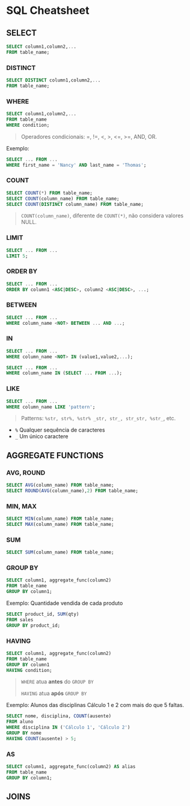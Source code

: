 # SQL Cheatsheet

## SELECT

```sql
SELECT column1,column2,...
FROM table_name;
```

### DISTINCT

```sql
SELECT DISTINCT column1,column2,...
FROM table_name;
```

### WHERE

```sql
SELECT column1,column2,...
FROM table_name
WHERE condition;
```

> Operadores condicionais: =, !=, <, >, <=, >=, AND, OR.

Exemplo:

```sql
SELECT ... FROM ...
WHERE first_name = 'Nancy' AND last_name = 'Thomas';
```

### COUNT

```sql
SELECT COUNT(*) FROM table_name;
SELECT COUNT(column_name) FROM table_name;
SELECT COUNT(DISTINCT column_name) FROM table_name;
```

> `COUNT(column_name)`, diferente de `COUNT(*)`, não considera valores NULL.

### LIMIT

```sql
SELECT ... FROM ...
LIMIT 5;
```

### ORDER BY

```sql
SELECT ... FROM ...
ORDER BY column1 <ASC|DESC>, column2 <ASC|DESC>, ...;
```

### BETWEEN

```sql
SELECT ... FROM ...
WHERE column_name <NOT> BETWEEN ... AND ...;
```

### IN

```sql
SELECT ... FROM ...
WHERE column_name <NOT> IN (value1,value2,...);
```

```sql
SELECT ... FROM ...
WHERE column_name IN (SELECT ... FROM ...);
```

### LIKE

```sql
SELECT ... FROM ...
WHERE column_name LIKE 'pattern';
```

> Patterns: `%str, str%, %str% _str, str_, str_str, %str_`, etc.

- `%` Qualquer sequência de caracteres
- `_` Um único caractere

## AGGREGATE FUNCTIONS

### AVG, ROUND

```sql
SELECT AVG(column_name) FROM table_name;
SELECT ROUND(AVG(column_name),2) FROM table_name;
```

### MIN, MAX

```sql
SELECT MIN(column_name) FROM table_name;
SELECT MAX(column_name) FROM table_name;
```

### SUM

```sql
SELECT SUM(column_name) FROM table_name;
```

### GROUP BY

```sql
SELECT column1, aggregate_func(column2)
FROM table_name
GROUP BY column1;
```

Exemplo: Quantidade vendida de cada produto

```sql
SELECT product_id, SUM(qty)
FROM sales
GROUP BY product_id;
```

### HAVING

```sql
SELECT column1, aggregate_func(column2)
FROM table_name
GROUP BY column1
HAVING condition;
```

> `WHERE` atua **antes** do `GROUP BY`
> 
> `HAVING` atua **após** `GROUP BY`

Exemplo: Alunos das disciplinas Cálculo 1 e 2 com mais do que 5 faltas.

```sql
SELECT nome, disciplina, COUNT(ausente)
FROM aluno
WHERE disciplina IN ('Cálculo 1', 'Cálculo 2')
GROUP BY nome
HAVING COUNT(ausente) > 5;
```

### AS

```sql
SELECT column1, aggregate_func(column2) AS alias
FROM table_name
GROUP BY column1;
```

## JOINS
